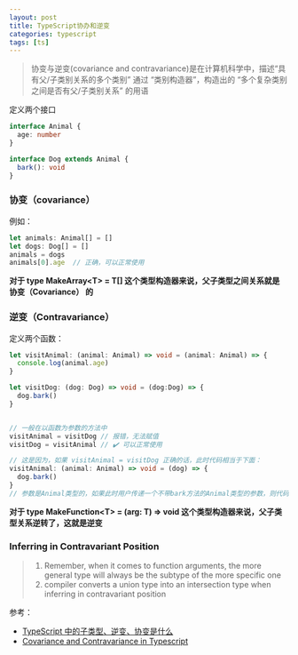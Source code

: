 ```yaml
---
layout: post
title: TypeScript协办和逆变
categories: typescript
tags: [ts]
---
```


>协变与逆变(covariance and contravariance)是在计算机科学中，描述“具有父/子类别关系的多个类别” 通过 “类别构造器”，构造出的 “多个复杂类别之间是否有父/子类别关系” 的用语  

定义两个接口
```ts
interface Animal {
  age: number
}

interface Dog extends Animal {
  bark(): void
}
```

### 协变（covariance）
例如：
```ts
let animals: Animal[] = []
let dogs: Dog[] = []
animals = dogs
animals[0].age  // 正确，可以正常使用
```
**对于 type MakeArray\<T> = T[] 这个类型构造器来说，父子类型之间关系就是 协变（Covariance） 的**

### 逆变（Contravariance）
定义两个函数：
```ts
let visitAnimal: (animal: Animal) => void = (animal: Animal) => {
  console.log(animal.age)
}

let visitDog: (dog: Dog) => void = (dog:Dog) => {
  dog.bark()
}


// 一般在以函数为参数的方法中
visitAnimal = visitDog // 报错，无法赋值
visitDog = visitAnimal // ✔️ 可以正常使用

// 这是因为，如果 visitAnimal = visitDog 正确的话，此时代码相当于下面：
visitAnimal: (animal: Animal) => void = (dog) => {
  dog.bark()
}
// 参数是Animal类型的，如果此时用户传递一个不带bark方法的Animal类型的参数，则代码会报错
```

**对于 type MakeFunction\<T> = (arg: T) => void 这个类型构造器来说，父子类型关系逆转了，这就是逆变**

### Inferring in Contravariant Position
> 1. Remember, when it comes to function arguments, the more general type will always be the subtype of the more specific one
> 2. compiler converts a union type into an intersection type when inferring in contravariant position

参考：
* [TypeScript 中的子类型、逆变、协变是什么](https://github.com/sl1673495/blogs/issues/54)
* [Covariance and Contravariance in Typescript](https://www.jihadwaspada.com/post/covariance-and-contravariance-in-typescript/)